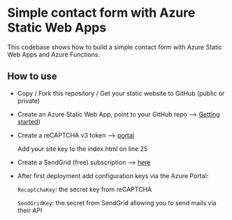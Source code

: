 # Simple contact form with Azure Static Web Apps

This codebase shows how to build a simple contact form with Azure Static Web Apps and Azure Functions.

## How to use

- Copy / Fork this repository / Get your static website to GitHub (public or private)

- Create an Azure Static Web App, point to your GitHub repo --> [Getting started](https://docs.microsoft.com/en-us/azure/app-service/app-service-web-get-started-html))

- Create a reCAPTCHA v3 token --> [portal](https://www.google.com/recaptcha/)

  Add your site key to the index.html on line 25

- Create a SendGrid (free) subscription --> [here](https://sendgrid.com/pricing/)

- After first deployment add configuration keys via the Azure Portal:

  `RecaptchaKey`: the secret key from reCAPTCHA
  
  `SendGridKey`: the secret from SendGrid allowing you to send mails via their API